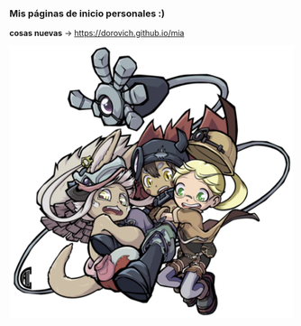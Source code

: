 ### Mis páginas de inicio personales :)

**cosas nuevas** -> https://dorovich.github.io/mia

![gang](mia/imgs/riko_gang.png)
